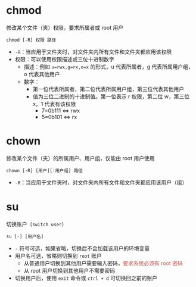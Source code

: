 # chmod

修改某个文件（夹）权限，要求所属者或 root 用户

```shell
chmod [-R] 权限 路径
```

* `-R`：当应用于文件夹时，对文件夹内所有文件和文件夹都应用该权限
* 权限：可以使用权限描述或三位十进制数字
    * 描述：例如 `u=rwx,g=rx,o=x`  的形式，u 代表所属者，g 代表所属用户组，o 代表其他用户
    * 数字：
        * 第一位代表所属者，第二位代表所属用户组，第三位代表其他用户
        * 值为三位二进制的十进制值。第一位表示 r 权限，第二位 w，第三位 x，1 代表有该权限
            * 7=0b111 <=> rwx
            * 5=0b101 <=> rx

# chown

修改某个文件（夹）的所属用户、用户组，仅能由 root 用户使用

```shell
chown [-R] [用户][:用户组] 路径
```

* `-R`：当应用于文件夹时，对文件夹内所有文件和文件夹都应用该用户（组）
# su

切换账户（`switch user`）

```shell
su [-] [用户名]
```

* `-` 符号可选，如果省略，切换后不会加载该用户的环境变量
* 用户名可选，省略则切换到 `root` 账户
    * 从普通用户切换到其他用户需要输入密码，<font color="#c0504d">要求系统必须有 root 密码</font>
    * 从 root 用户切换到其他用户不需要密码
* 切换用户后，使用 `exit` 命令或 `ctrl + d` 可切换回之前的账户
